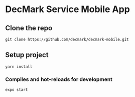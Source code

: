 # DecMark Service Mobile App

## Clone the repo
```
git clone https://github.com/decmark/decmark-mobile.git
```

## Setup project
```
yarn install
```

### Compiles and hot-reloads for development
```
expo start
```
